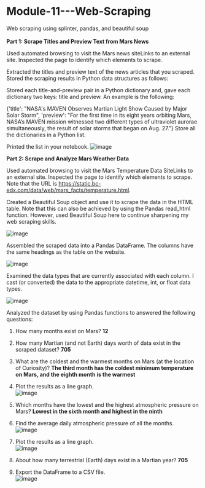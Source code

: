 # Module-11---Web-Scraping
Web scraping using splinter, pandas, and beautiful soup <br />           
**Part 1: Scrape Titles and Preview Text from Mars News**            
   
Used automated browsing to visit the Mars news siteLinks to an external site. Inspected the page to identify which elements to scrape.

Extracted the titles and preview text of the news articles that you scraped. Stored the scraping results in Python data structures as follows:

Stored each title-and-preview pair in a Python dictionary and, gave each dictionary two keys: title and preview. An example is the following:

{'title': "NASA's MAVEN Observes Martian Light Show Caused by Major Solar Storm", 
 'preview': "For the first time in its eight years orbiting Mars, NASA’s MAVEN mission witnessed two different types of ultraviolet aurorae simultaneously, the result of solar storms that began on Aug. 27."}
Store all the dictionaries in a Python list.
  
Printed the list in your notebook.
![image](https://github.com/dclaxto1/Module-11---Web-Scraping/assets/128431134/a23b68b1-af18-4a6b-8cc9-c9d7774b8794)

**Part 2: Scrape and Analyze Mars Weather Data**

Used automated browsing to visit the Mars Temperature Data SiteLinks to an external site. Inspected the page to identify which elements to scrape. Note that the URL is https://static.bc-edx.com/data/web/mars_facts/temperature.html.

Created a Beautiful Soup object and use it to scrape the data in the HTML table. Note that this can also be achieved by using the Pandas read_html function. However, used Beautiful Soup here to continue sharpening my web scraping skills. <br />

![image](https://github.com/dclaxto1/Module-11---Web-Scraping/assets/128431134/c8740159-650b-410a-8abc-9a97fa3a5aeb)

Assembled the scraped data into a Pandas DataFrame. The columns have the same headings as the table on the website. <br />

![image](https://github.com/dclaxto1/Module-11---Web-Scraping/assets/128431134/7c23a840-773e-45bc-8d30-06a5a24fe2cc)

Examined the data types that are currently associated with each column. I cast (or converted) the data to the appropriate datetime, int, or float data types.<br />

![image](https://github.com/dclaxto1/Module-11---Web-Scraping/assets/128431134/86d6cca7-6ef9-4c5d-8643-2704f8a0ad97)

Analyzed the dataset by using Pandas functions to answered the following questions:

1. How many months exist on Mars? **12**
2. How many Martian (and not Earth) days worth of data exist in the scraped dataset? **705**
3. What are the coldest and the warmest months on Mars (at the location of Curiosity)? **The third month has the coldest minimum temperature on Mars, and the eighth month is the warmest**
4. Plot the results as a line graph. <br />
![image](https://github.com/dclaxto1/Module-11---Web-Scraping/assets/128431134/abbf6f13-076f-444c-ba1c-56155dcc1694)

5. Which months have the lowest and the highest atmospheric pressure on Mars? **Lowest in the sixth month and highest in the ninth**
6. Find the average daily atmospheric pressure of all the months. <br />
![image](https://github.com/dclaxto1/Module-11---Web-Scraping/assets/128431134/97ddc086-92e9-4583-bac2-2bcf4d2934b4)

7. Plot the results as a line graph. <br />
![image](https://github.com/dclaxto1/Module-11---Web-Scraping/assets/128431134/a54b3d5f-a397-4f47-a8bb-8cfd8a7fb90e)

8. About how many terrestrial (Earth) days exist in a Martian year? **705**
9. Export the DataFrame to a CSV file. <br />
![image](https://github.com/dclaxto1/Module-11---Web-Scraping/assets/128431134/81ba7f7e-b4e0-493d-b0c9-6cf6131887ff)

